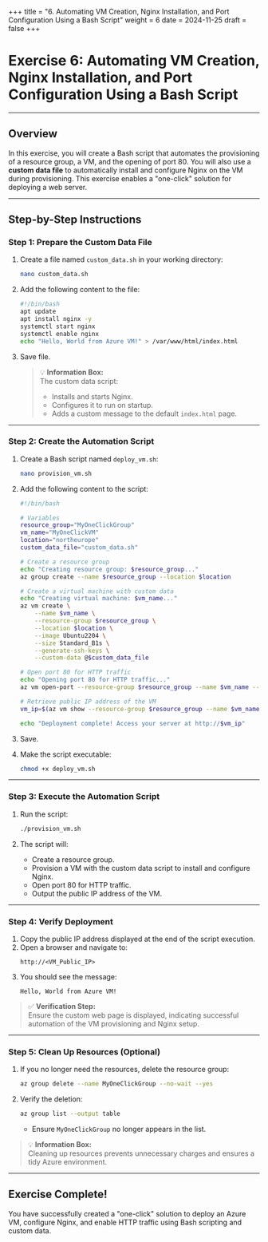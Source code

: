 +++
title = "6. Automating VM Creation, Nginx Installation, and Port Configuration Using a Bash Script"
weight = 6
date = 2024-11-25
draft = false
+++

# Exercise 6: Automating VM Creation, Nginx Installation, and Port Configuration Using a Bash Script

---

## Overview
In this exercise, you will create a Bash script that automates the provisioning of a resource group, a VM, and the opening of port 80. You will also use a **custom data file** to automatically install and configure Nginx on the VM during provisioning. This exercise enables a "one-click" solution for deploying a web server.

---

## **Step-by-Step Instructions**

### Step 1: Prepare the Custom Data File
1. Create a file named `custom_data.sh` in your working directory:
   ```bash
   nano custom_data.sh
   ```
2. Add the following content to the file:
   ```bash
   #!/bin/bash
   apt update
   apt install nginx -y
   systemctl start nginx
   systemctl enable nginx
   echo "Hello, World from Azure VM!" > /var/www/html/index.html
   ```
3. Save file.

   > 💡 **Information Box:**  
   > The custom data script:
   > - Installs and starts Nginx.
   > - Configures it to run on startup.
   > - Adds a custom message to the default `index.html` page.

---

### Step 2: Create the Automation Script
1. Create a Bash script named `deploy_vm.sh`:
   ```bash
   nano provision_vm.sh
   ```
2. Add the following content to the script:
   ```bash
   #!/bin/bash

   # Variables
   resource_group="MyOneClickGroup"
   vm_name="MyOneClickVM"
   location="northeurope"
   custom_data_file="custom_data.sh"

   # Create a resource group
   echo "Creating resource group: $resource_group..."
   az group create --name $resource_group --location $location

   # Create a virtual machine with custom data
   echo "Creating virtual machine: $vm_name..."
   az vm create \
       --name $vm_name \
       --resource-group $resource_group \
       --location $location \
       --image Ubuntu2204 \
       --size Standard_B1s \
       --generate-ssh-keys \
       --custom-data @$custom_data_file

   # Open port 80 for HTTP traffic
   echo "Opening port 80 for HTTP traffic..."
   az vm open-port --resource-group $resource_group --name $vm_name --port 80

   # Retrieve public IP address of the VM
   vm_ip=$(az vm show --resource-group $resource_group --name $vm_name --show-details --query publicIps -o tsv)

   echo "Deployment complete! Access your server at http://$vm_ip"
   ```
3. Save.

4. Make the script executable:
   ```bash
   chmod +x deploy_vm.sh
   ```

---

### Step 3: Execute the Automation Script
1. Run the script:
   ```bash
   ./provision_vm.sh
   ```

2. The script will:
   - Create a resource group.
   - Provision a VM with the custom data script to install and configure Nginx.
   - Open port 80 for HTTP traffic.
   - Output the public IP address of the VM.

---

### Step 4: Verify Deployment
1. Copy the public IP address displayed at the end of the script execution.
2. Open a browser and navigate to:
   ```
   http://<VM_Public_IP>
   ```
3. You should see the message:
   ```
   Hello, World from Azure VM!
   ```

> ✅ **Verification Step:**  
> Ensure the custom web page is displayed, indicating successful automation of the VM provisioning and Nginx setup.

---

### Step 5: Clean Up Resources (Optional)
1. If you no longer need the resources, delete the resource group:
   ```bash
   az group delete --name MyOneClickGroup --no-wait --yes
   ```
2. Verify the deletion:
   ```bash
   az group list --output table
   ```
   - Ensure `MyOneClickGroup` no longer appears in the list.

> 💡 **Information Box:**  
> Cleaning up resources prevents unnecessary charges and ensures a tidy Azure environment.

---

## Exercise Complete!
You have successfully created a "one-click" solution to deploy an Azure VM, configure Nginx, and enable HTTP traffic using Bash scripting and custom data.